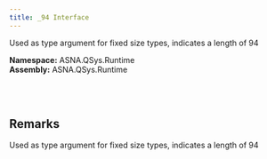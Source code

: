```yaml
---
title: _94 Interface
---
```


Used as type argument for fixed size types, indicates a length of 94

**Namespace:** ASNA.QSys.Runtime <br/>
**Assembly:** ASNA.QSys.Runtime

<br>
<br>

## Remarks

Used as type argument for fixed size types, indicates a length of 94

[//]: # ($$TODO: Complete the Remarks section.)

<br>
<br>

